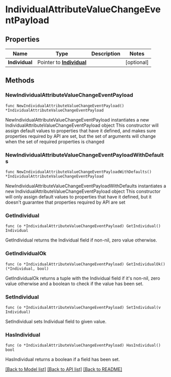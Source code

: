 # IndividualAttributeValueChangeEventPayload

## Properties

Name | Type | Description | Notes
------------ | ------------- | ------------- | -------------
**Individual** | Pointer to [**Individual**](Individual.md) |  | [optional] 

## Methods

### NewIndividualAttributeValueChangeEventPayload

`func NewIndividualAttributeValueChangeEventPayload() *IndividualAttributeValueChangeEventPayload`

NewIndividualAttributeValueChangeEventPayload instantiates a new IndividualAttributeValueChangeEventPayload object
This constructor will assign default values to properties that have it defined,
and makes sure properties required by API are set, but the set of arguments
will change when the set of required properties is changed

### NewIndividualAttributeValueChangeEventPayloadWithDefaults

`func NewIndividualAttributeValueChangeEventPayloadWithDefaults() *IndividualAttributeValueChangeEventPayload`

NewIndividualAttributeValueChangeEventPayloadWithDefaults instantiates a new IndividualAttributeValueChangeEventPayload object
This constructor will only assign default values to properties that have it defined,
but it doesn't guarantee that properties required by API are set

### GetIndividual

`func (o *IndividualAttributeValueChangeEventPayload) GetIndividual() Individual`

GetIndividual returns the Individual field if non-nil, zero value otherwise.

### GetIndividualOk

`func (o *IndividualAttributeValueChangeEventPayload) GetIndividualOk() (*Individual, bool)`

GetIndividualOk returns a tuple with the Individual field if it's non-nil, zero value otherwise
and a boolean to check if the value has been set.

### SetIndividual

`func (o *IndividualAttributeValueChangeEventPayload) SetIndividual(v Individual)`

SetIndividual sets Individual field to given value.

### HasIndividual

`func (o *IndividualAttributeValueChangeEventPayload) HasIndividual() bool`

HasIndividual returns a boolean if a field has been set.


[[Back to Model list]](../README.md#documentation-for-models) [[Back to API list]](../README.md#documentation-for-api-endpoints) [[Back to README]](../README.md)


